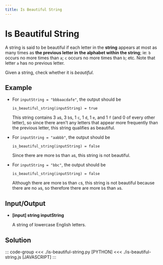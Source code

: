 ```yaml
---
title: Is Beautiful String
---
```


# Is Beautiful String

A string is said to be beautiful if each letter in the **string** appears at most as many times as **the previous letter in the alphabet within the string**; ie: `b` occurs no more times than `a`; `c` occurs no more times than `b`; etc. Note that letter `a` has no previous letter.

Given a string, check whether it is _beautiful_.

## Example

- For `inputString = "bbbaacdafe"`, the output should be

  ```:no-line-numbers
  is_beautiful_string(inputString) = true
  ```

  This string contains 3 `a`s, 3 `b`s, 1 `c`, 1 `d`, 1 `e`, and 1 `f` (and 0 of every other letter), so since there aren't any letters that appear more frequently than the previous letter, this string qualifies as beautiful.

- For `inputString = "aabbb"`, the output should be

  ```:no-line-numbers
  is_beautiful_string(inputString) = false
  ```

  Since there are more `b`s than `a`s, this string is not beautiful.

- For `inputString = "bbc"`, the output should be

  ```:no-line-numbers
  is_beautiful_string(inputString) = false
  ```

  Although there are more `b`s than `c`s, this string is not beautiful because there are no `a`s, so therefore there are more `b`s than `a`s.

## Input/Output

- **\[input\] string inputString**

  A string of lowercase English letters.

## Solution

::: code-group
<<< ./is-beautiful-string.py [PYTHON]
<<< ./is-beautiful-string.js [JAVASCRIPT]
:::
